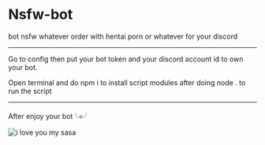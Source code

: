 # Nsfw-bot
bot nsfw whatever order with hentai porn or whatever for your discord

---

Go to config then put your bot token and your discord account id to own your bot.

Open terminal and do npm i to install script modules after doing node .
to run the script

---

After enjoy your bot 𓆩⟡𓆪

<picture>
 <source media="(prefers-color-scheme: dark)" srcset="https://i.pinimg.com/originals/41/d0/8d/41d08d32a0660a4ce6a4648a12a51332.gif">
 <source media="(prefers-color-scheme: light)" srcset="https://i.pinimg.com/originals/41/d0/8d/41d08d32a0660a4ce6a4648a12a51332.gif">
 <img alt="i love you my sasa" src="https://i.pinimg.com/originals/41/d0/8d/41d08d32a0660a4ce6a4648a12a51332.gif">
</picture>

